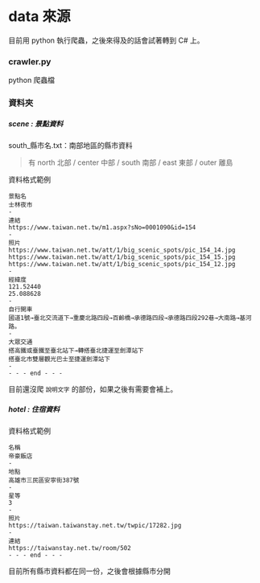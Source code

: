 # data 來源
目前用 python 執行爬蟲，之後來得及的話會試著轉到 C# 上。  

### crawler.py
python 爬蟲檔

### 資料夾  
##### scene : 景點資料  
south_縣市名.txt：南部地區的縣市資料
> 有 north 北部 / center 中部 / south 南部 / east 東部 / outer 離島  

資料格式範例 
```
景點名
士林夜市
-
連結
https://www.taiwan.net.tw/m1.aspx?sNo=0001090&id=154
-
照片
https://www.taiwan.net.tw/att/1/big_scenic_spots/pic_154_14.jpg
https://www.taiwan.net.tw/att/1/big_scenic_spots/pic_154_15.jpg
https://www.taiwan.net.tw/att/1/big_scenic_spots/pic_154_12.jpg
-
經緯度
121.52440
25.088628
-
自行開車
國道1號→臺北交流道下→重慶北路四段→百齡橋→承德路四段→承德路四段292巷→大南路→基河路。
-
大眾交通
搭高鐵或臺鐵至臺北站下→轉搭臺北捷運至劍潭站下
搭臺北市雙層觀光巴士至捷運劍潭站下
-
- - - end - - -
```
目前還沒爬 `說明文字` 的部份，如果之後有需要會補上。  

##### hotel : 住宿資料  
資料格式範例  
```
名稱
帝豪飯店
-
地點
高雄市三民區安寧街387號
-
星等
3
-
照片
https://taiwan.taiwanstay.net.tw/twpic/17282.jpg
-
連結
https://taiwanstay.net.tw/room/502
- - - end - - -
```
目前所有縣市資料都在同一份，之後會根據縣市分開
